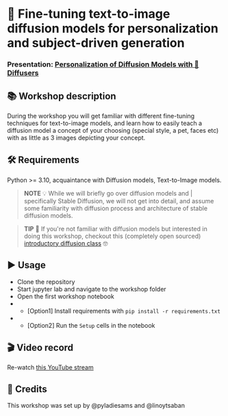 
# 🎨 Fine-tuning text-to-image diffusion models for personalization and subject-driven generation
### Presentation: [Personalization of Diffusion Models with 🧨Diffusers](https://docs.google.com/presentation/d/1m-ZaXuB0dDcg77EUaS6cnDaYED89JYviYv-fYRvu8yU/edit?usp=sharing)

## 📚 Workshop description
During the workshop you will get familiar with different fine-tuning techniques for text-to-image models, and learn how to easily teach a diffusion model a concept of your choosing  (special style, a pet, faces etc) with as little as 3 images depicting your concept. 

## 🛠️ Requirements
Python >= 3.10, acquaintance with Diffusion models, Text-to-Image models. 
> **NOTE** 💡 While we will briefly go over diffusion models and |  
specifically Stable Diffusion, we will not get into detail, and assume some familiarity with diffusion process and architecture of stable diffusion models.

> **TIP** 💌 If you're not familiar with diffusion models but interested in doing this workshop, checkout this (completely open sourced) [introductory diffusion class](https://github.com/huggingface/diffusion-models-class) 🤓

## ▶️ Usage
* Clone the repository
* Start jupyter lab and navigate to the workshop folder
* Open the first workshop notebook
* * [Option1] Install requirements with `pip install -r requirements.txt`
* * [Option2] Run the `Setup` cells in the notebook 

## 🎬 Video record
Re-watch [this YouTube stream](https://www.youtube.com/live/f9FWJ9UjZ-U)

## 🤝 Credits
This workshop was set up by @pyladiesams and @linoytsaban
